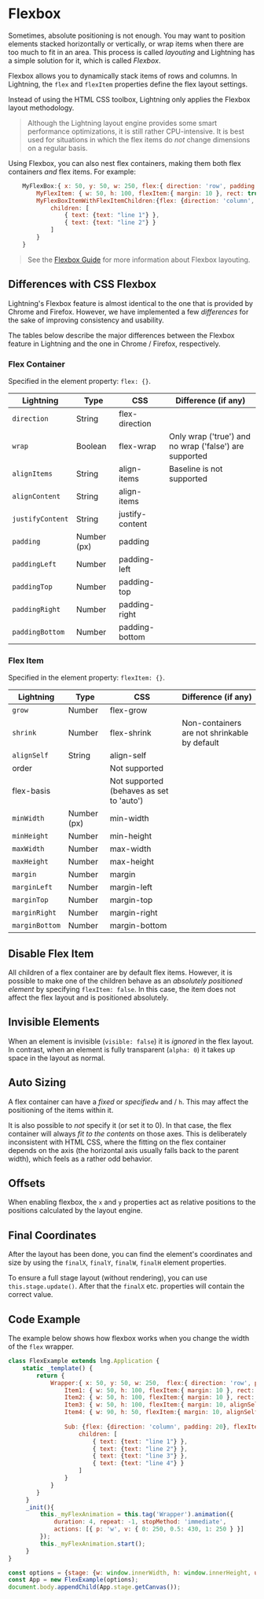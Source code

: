 # Flexbox

Sometimes, absolute positioning is not enough. You may want to position elements stacked horizontally or vertically, or wrap items when there are too much to fit in an area. This process is called *layouting* and Lightning has a simple solution for it, which is called *Flexbox*.

Flexbox allows you to dynamically stack items of rows and columns. In Lightning, the `flex` and `flexItem` properties define the flex layout settings.

Instead of using the HTML CSS toolbox, Lightning only applies the Flexbox layout methodology.

> Although the Lightning layout engine provides some smart performance optimizations, it is still rather CPU-intensive. It is best used for situations in which the flex items do *not* change dimensions on a regular basis.

Using Flexbox, you can also nest flex containers, making them both flex containers *and* flex items. For example:

```js
    MyFlexBox:{ x: 50, y: 50, w: 250, flex:{ direction: 'row', padding: 20, wrap: true }, rect: true,
        MyFlexItem: { w: 50, h: 100, flexItem:{ margin: 10 }, rect: true, color: 0xFF797979 },
        MyFlexBoxItemWithFlexItemChildren:{flex: {direction: 'column', padding: 20 }, flexItem: { margin: 10 }, rect: true,
            children: [
                { text: {text: "line 1"} },
                { text: {text: "line 2"} }
            ]
        }
    }
```

> See the  [Flexbox Guide](https://css-tricks.com/snippets/css/a-guide-to-flexbox/) for more information about Flexbox layouting.

## Differences with CSS Flexbox

Lightning's Flexbox feature is almost identical to the one that is provided by Chrome and Firefox. However, we have implemented a few *differences* for the sake of improving consistency and usability.

The tables below describe the major differences between the Flexbox feature in Lightning and the one in Chrome / Firefox, respectively.

### Flex Container

Specified in the element property: `flex: {}`.

| Lightning | Type | CSS | Difference (if any) |
|---|---|---|---|
| `direction` | String | flex-direction |  |
| `wrap` | Boolean | flex-wrap | Only wrap ('true') and no wrap ('false') are supported |
| `alignItems` | String | align-items | Baseline is not supported |
| `alignContent` | String | align-items |  |
| `justifyContent` | String | justify-content |  |
| `padding` | Number (px) | padding |  |
| `paddingLeft` | Number | padding-left |  |
| `paddingTop` | Number | padding-top |  |
| `paddingRight` | Number | padding-right |  |
| `paddingBottom` | Number | padding-bottom |  |

### Flex Item

Specified in the element property: `flexItem: {}`.

| Lightning | Type | CSS | Difference (if any) |
|---|---|---|---|
| `grow` | Number | flex-grow |  |
| `shrink` | Number | flex-shrink | Non-containers are not shrinkable by default |
| `alignSelf` | String | align-self |  |
| order |  | Not supported |
| flex-basis |  | Not supported (behaves as set to 'auto') |
| `minWidth` | Number (px) | min-width |  |
| `minHeight` | Number | min-height |  |
| `maxWidth` | Number | max-width |  |
| `maxHeight` | Number | max-height |  |
| `margin` | Number | margin |  |
| `marginLeft` | Number | margin-left |  |
| `marginTop` | Number | margin-top |  |
| `marginRight` | Number | margin-right |  |
| `marginBottom` | Number | margin-bottom |  |

## Disable Flex Item

All children of a flex container are by default flex items. However, it is possible to make one of the children behave as an *absolutely positioned element* by specifying `flexItem: false`. In this case, the item does not affect the flex layout and is positioned absolutely.

## Invisible Elements

When an element is invisible (`visible: false`) it is *ignored* in the flex layout. In contrast, when an element is fully transparent (`alpha: 0`) it takes up space in the layout as normal.

## Auto Sizing

A flex container can have a *fixed* or *specified*`w` and / `h`. This may affect the positioning of the items within it.

It is also possible to *not* specify it (or set it to 0). In that case, the flex container will always *fit to the contents* on those axes. This is deliberately inconsistent with HTML CSS, where the fitting on the flex container depends on the axis (the horizontal axis usually falls back to the parent width), which feels as a rather odd behavior.

## Offsets

When enabling flexbox, the `x` and `y` properties act as relative positions to the positions calculated by the layout engine.

## Final Coordinates

After the layout has been done, you can find the element's coordinates and size by using the `finalX`, `finalY`, `finalW`, `finalH` element properties.

To ensure a full stage layout (without rendering), you can use `this.stage.update()`. After that the `finalX` etc. properties will contain the correct value.

## Code Example

The example below shows how flexbox works when you change the width of the `flex` wrapper.

```js
class FlexExample extends lng.Application {
    static _template() {
        return {
            Wrapper:{ x: 50, y: 50, w: 250,  flex:{ direction: 'row', padding: 20, wrap: true }, rect: true, color: 0xFF2D2D2D, paddingLeft: 200,
                Item1: { w: 50, h: 100, flexItem:{ margin: 10 }, rect: true, color: 0xFF797979 },
                Item2: { w: 50, h: 100, flexItem:{ margin: 10 }, rect: true, color: 0xFFA7A7A7 },
                Item3: { w: 50, h: 100, flexItem:{ margin: 10, alignSelf: 'stretch', grow: 1, maxWidth: 190, maxHeight: 100 }, rect: true, color: 0xFFD3D3D3 },
                Item4: { w: 90, h: 50, flexItem:{ margin: 10, alignSelf: 'stretch', grow: 1, maxWidth: 230, maxHeight: 100 }, rect: true, color: 0xFF74B4A7 },
               
                Sub: {flex: {direction: 'column', padding: 20}, flexItem: { margin: 10, alignSelf: 'stretch', grow: 1, maxWidth: 380 }, rect: true, color: 0xFF486f67,
                    children: [
                        { text: {text: "line 1"} },
                        { text: {text: "line 2"} },
                        { text: {text: "line 3"} },
                        { text: {text: "line 4"} }
                    ]
                }
            }
        }
     }
     _init(){
         this._myFlexAnimation = this.tag('Wrapper').animation({
             duration: 4, repeat: -1, stopMethod: 'immediate',
             actions: [{ p: 'w', v: { 0: 250, 0.5: 430, 1: 250 } }]
         });
         this._myFlexAnimation.start();
     }
}

const options = {stage: {w: window.innerWidth, h: window.innerHeight, useImageWorker: false}};
const App = new FlexExample(options);
document.body.appendChild(App.stage.getCanvas());
```